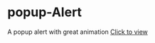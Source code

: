 # popup-Alert
A popup alert with great animation
[Click to view](https://codepen.io/bp-mike/full/dyWQyNg)